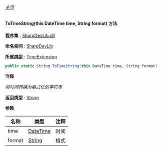 ###### [主页](./Index.md "主页")

#### ToTimeString(this DateTime time, String format) 方法

**程序集** : [SharpDevLib.dll](./SharpDevLib.assembly.md "SharpDevLib.dll")

**命名空间** : [SharpDevLib](./SharpDevLib.namespace.md "SharpDevLib")

**所属类型** : [TimeExtension](./SharpDevLib.TimeExtension.md "TimeExtension")

``` csharp
public static String ToTimeString(this DateTime time, String format)
```

**注释**

*将时间转换为格式化的字符串*



**返回类型** : [String](https://learn.microsoft.com/en-us/dotnet/api/system.string "String")


**参数**

|名称|类型|注释|
|---|---|---|
|time|[DateTime](https://learn.microsoft.com/en-us/dotnet/api/system.datetime "DateTime")|时间|
|format|[String](https://learn.microsoft.com/en-us/dotnet/api/system.string "String")|格式|


